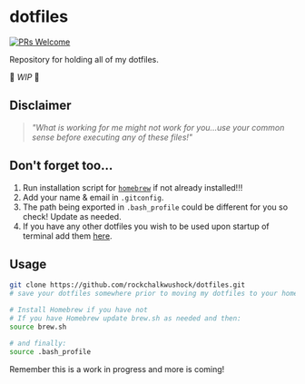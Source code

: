 # dotfiles

[![PRs Welcome](https://img.shields.io/badge/PRs-welcome-brightgreen.svg?style=flat-square)](https://github.com/rockchalkwushock/dotfiles/pulls)

Repository for holding all of my dotfiles.

:construction_worker: _WIP_ :construction_worker:

## Disclaimer

> _"What is working for me might not work for you...use your common sense before executing any of these files!"_

## Don't forget too...

1. Run installation script for [`homebrew`](https://brew.sh) if not already installed!!!
2. Add your name & email in `.gitconfig`.
3. The path being exported in `.bash_profile` could be different for you so check! Update as needed.
4. If you have any other dotfiles you wish to be used upon startup of terminal add them [here](https://github.com/rockchalkwushock/dotfiles/blob/master/README.md#18).

## Usage

```sh
git clone https://github.com/rockchalkwushock/dotfiles.git
# save your dotfiles somewhere prior to moving my dotfiles to your home directory.

# Install Homebrew if you have not
# If you have Homebrew update brew.sh as needed and then:
source brew.sh

# and finally:
source .bash_profile
```

Remember this is a work in progress and more is coming!